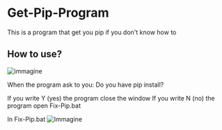 # Get-Pip-Program

This is a program that get you pip if you don't know how to

## How to use?

![immagine](https://github.com/Fedi6431/Get-Pip-Program/assets/102946457/1cf19225-cdc3-4481-ad2a-c60ebe2e8656)

When the program ask to you: Do you have pip install?

If you write Y (yes) the program close the window
If you write N (no) the program open Fix-Pip.bat

In Fix-Pip.bat
![Immagine](https://github.com/Fedi6431/Get-Pip-Program/assets/102946457/0d95290c-4687-4fde-94d0-e28cbe668fd2)
